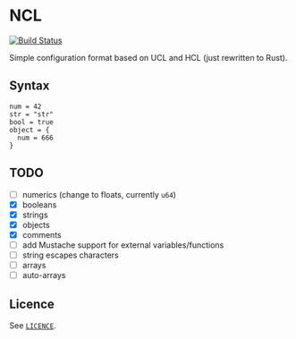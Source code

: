 # NCL

[![Build Status](https://travis-ci.org/nukomeet/ncl.svg?branch=master)](https://travis-ci.org/nukomeet/ncl)

Simple configuration format based on UCL and HCL (just rewritten to Rust).

## Syntax

```
num = 42
str = "str"
bool = true
object = {
  num = 666
}
```

## TODO

- [ ] numerics (change to floats, currently `u64`)
- [x] booleans
- [x] strings
- [x] objects
- [x] comments
- [ ] add Mustache support for external variables/functions
- [ ] string escapes characters
- [ ] arrays
- [ ] auto-arrays

## Licence

See [`LICENCE`](LICENCE).
